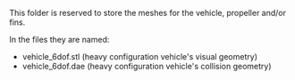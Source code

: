 This folder is reserved to store the meshes for the vehicle, propeller and/or fins.

In the files they are named:
- vehicle_6dof.stl (heavy configuration vehicle's visual geometry)
- vehicle_6dof.dae (heavy configuration vehicle's collision geometry)
